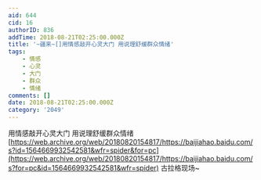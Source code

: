 ```yaml
---
aid: 644
cid: 16
authorID: 836
addTime: 2018-08-21T02:25:00.000Z
title: '~疆来~[]用情感敲开心灵大门 用说理舒缓群众情绪'
tags:
    - 情感
    - 心灵
    - 大门
    - 群众
    - 情绪
comments: []
date: 2018-08-21T02:25:00.000Z
category: '2049'
---
```


用情感敲开心灵大门 用说理舒缓群众情绪[https://web.archive.org/web/20180820154817/https://baijiahao.baidu.com/s?id=1564669932542581&wfr=spider&for=pc](https://web.archive.org/web/20180820154817/https://baijiahao.baidu.com/s?for=pc&id=1564669932542581&wfr=spider) 古拉格现场~
